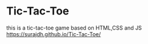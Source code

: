 # Tic-Tac-Toe
this is a tic-tac-toe game based on HTML,CSS and JS
https://surajdh.github.io/Tic-Tac-Toe/
